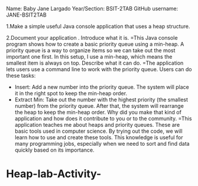 Name: Baby Jane Largado 
Year/Section: BSIT-2TAB 
GitHub username: JANE-BSIT2TAB 

1.Make a simple useful Java console application that uses a heap structure.


2.Document your application .
Introduce what it is.
=This Java console program shows how to create a basic priority queue using a min-heap. A priority queue is a way to organize items so we can take out the most important one first. In this setup, I use a min-heap, which means the smallest item is always on top.
Describe what it can do.
=The application lets users use a command line to work with the priority queue. Users can do these tasks:
- Insert: Add a new number into the priority queue. The system will place it in the right spot to keep the min-heap order.
- Extract Min: Take out the number with the highest priority (the smallest number) from the priority queue. After that, the system will rearrange the heap to keep the min-heap order.
Why did you make that  kind of application and how does it contribute to you or to the community.
=This application teaches me about heaps and priority queues. These are basic tools used in computer science. By trying out the code, we will learn how to use and create these tools. This knowledge is useful for many programming jobs, especially when we  need to sort and find data quickly based on its importance.


# Heap-lab-Activity-

